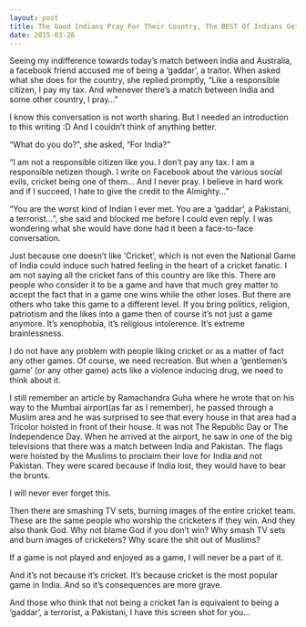 ```yaml
---
layout: post
title: The Good Indians Pray For Their Country, The BEST Of Indians Get Violent… And I Am An Anti National…
date: 2015-03-26
---
```

Seeing my indifference towards today’s match between India and Australia, a facebook friend accused me of being a ‘gaddar’, a traitor. When asked what she does for the country, she replied promptly, “Like a responsible citizen, I pay my tax. And whenever there’s a match between India and some other country, I pray…”

I know this conversation is not worth sharing. But I needed an introduction to this writing :D And I couldn’t think of anything better.

“What do you do?”, she asked, “For India?”

“I am not a responsible citizen like you. I don’t pay any tax. I am a responsible netizen though. I write on Facebook about the various social evils, cricket being one of them… And I never pray. I believe in hard work and if I succeed, I hate to give the credit to the Almighty…”

“You are the worst kind of Indian I ever met. You are a ‘gaddar’, a Pakistani, a terrorist…”, she said and blocked me before I could even reply. I was wondering what she would have done had it been a face-to-face conversation.

Just because one doesn’t like ‘Cricket’, which is not even the National Game of India could induce such hatred feeling in the heart of a cricket fanatic. I am not saying all the cricket fans of this country are like this. There are people who consider it to be a game and have that much grey matter to accept the fact that in a game one wins while the other loses. But there are others who take this game to a different level. If you bring politics, religion, patriotism and the likes into a game then of course it’s not just a game anymore. It’s xenophobia, it’s religious intolerence. It’s extreme brainlessness.

I do not have any problem with people liking cricket or as a matter of fact any other games. Of course, we need recreation. But when a ‘gentlemen’s game’ (or any other game) acts like a violence inducing drug, we need to think about it.

I still remember an article by Ramachandra Guha where he wrote that on his way to the Mumbai airport(as far as I remember), he passed through a Muslim area and he was surprised to see that every house in that area had a Tricolor hoisted in front of their house. It was not The Republic Day or The Independence Day. When he arrived at the airport, he saw in one of the big televisions that there was a match between India and Pakistan. The flags were hoisted by the Muslims to proclaim their love for India and not Pakistan. They were scared because if India lost, they would have to bear the brunts.

I will never ever forget this.

Then there are smashing TV sets, burning images of the entire cricket team. These are the same people who worship the cricketers if they win. And they also thank God. Why not blame God if you don’t win? Why smash TV sets and burn images of cricketers? Why scare the shit out of Muslims?

If a game is not played and enjoyed as a game, I will never be a part of it.

And it’s not because it’s cricket. It’s because cricket is the most popular game in India. And so it’s consequences are more grave.

And those who think that not being a cricket fan is equivalent to being a ‘gaddar’, a terrorist, a Pakistani, I have this screen shot for you…
